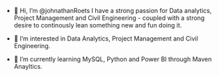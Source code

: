 - 👋 Hi, I’m @johnathanRoets
I have a strong passion for Data analytics, Project Management and Civil Engineering - coupled with a strong desire to continously lean something new and fun doing it.

- 👀 I’m interested in Data Analytics, Project Management and Civil Engineering.
- 🌱 I’m currently learning MySQL, Python and Power BI through Maven Anayltics.

<!---
johnathanRoets/johnathanRoets is a ✨ special ✨ repository because its `README.md` (this file) appears on your GitHub profile.
You can click the Preview link to take a look at your changes.
--->
